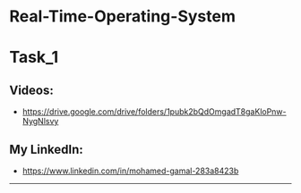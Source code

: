 # Real-Time-Operating-System

# Task_1

## Videos:
* https://drive.google.com/drive/folders/1pubk2bQdOmgadT8gaKloPnw-NygNlsvy

## My LinkedIn:
* https://www.linkedin.com/in/mohamed-gamal-283a8423b

*******
